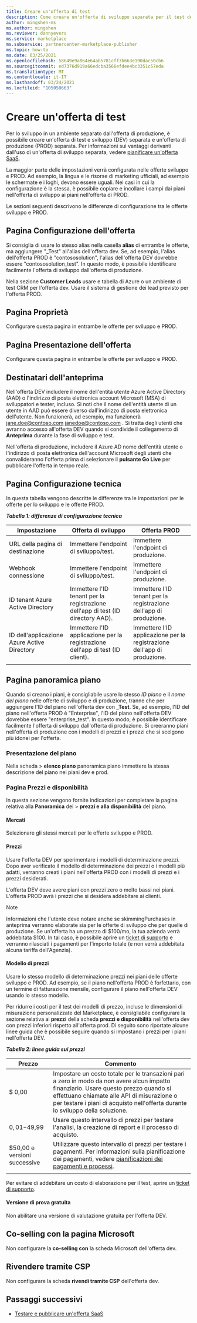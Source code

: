 ```yaml
---
title: Creare un'offerta di test
description: Come creare un'offerta di sviluppo separata per il test dell'offerta di produzione nel programma Commercial Marketplace nel centro per i partner Microsoft.
author: mingshen-ms
ms.author: mingshen
ms.reviewer: dannyevers
ms.service: marketplace
ms.subservice: partnercenter-marketplace-publisher
ms.topic: how-to
ms.date: 03/25/2021
ms.openlocfilehash: 58649e9a864e64ab5781cff3b663e190dac50cb6
ms.sourcegitcommit: ed7376d919a66edcba3566efdee4bc3351c57eda
ms.translationtype: MT
ms.contentlocale: it-IT
ms.lasthandoff: 03/24/2021
ms.locfileid: "105050663"
---
```

# <a name="create-a-test-offer"></a>Creare un'offerta di test

Per lo sviluppo in un ambiente separato dall'offerta di produzione, è possibile creare un'offerta di test e sviluppo (DEV) separata e un'offerta di produzione (PROD) separata. Per informazioni sui vantaggi derivanti dall'uso di un'offerta di sviluppo separata, vedere [pianificare un'offerta SaaS](plan-saas-offer.md#test-offer).

La maggior parte delle impostazioni verrà configurata nelle offerte sviluppo e PROD. Ad esempio, la lingua e le risorse di marketing ufficiali, ad esempio le schermate e i loghi, devono essere uguali. Nei casi in cui la configurazione è la stessa, è possibile copiare e incollare i campi dai piani nell'offerta di sviluppo ai piani nell'offerta di PROD.

Le sezioni seguenti descrivono le differenze di configurazione tra le offerte sviluppo e PROD.

## <a name="offer-setup-page"></a>Pagina Configurazione dell'offerta

Si consiglia di usare lo stesso alias nella casella **alias** di entrambe le offerte, ma aggiungere "_Test" all'alias dell'offerta dev. Se, ad esempio, l'alias dell'offerta PROD è "contososolution", l'alias dell'offerta DEV dovrebbe essere "contososolution_test". In questo modo, è possibile identificare facilmente l'offerta di sviluppo dall'offerta di produzione.

Nella sezione **Customer Leads** usare e tabella di Azure o un ambiente di test CRM per l'offerta dev. Usare il sistema di gestione dei lead previsto per l'offerta PROD.

## <a name="properties-page"></a>Pagina Proprietà

Configurare questa pagina in entrambe le offerte per sviluppo e PROD.

## <a name="offer-listing-page"></a>Pagina Presentazione dell'offerta

Configurare questa pagina in entrambe le offerte per sviluppo e PROD.

## <a name="preview-audience"></a>Destinatari dell'anteprima

Nell'offerta DEV includere il nome dell'entità utente Azure Active Directory (AAD) o l'indirizzo di posta elettronica account Microsoft (MSA) di sviluppatori e tester, incluso. Si noti che il nome dell'entità utente di un utente in AAD può essere diverso dall'indirizzo di posta elettronica dell'utente. Non funzionerà, ad esempio, ma funzionerà jane.doe@contoso.com janedoe@contoso.com . Si tratta degli utenti che avranno accesso all'offerta DEV quando si condivide il collegamento di **Anteprima** durante la fase di sviluppo e test.

Nell'offerta di produzione, includere il Azure AD nome dell'entità utente o l'indirizzo di posta elettronica dell'account Microsoft degli utenti che convalideranno l'offerta prima di selezionare il **pulsante Go Live** per pubblicare l'offerta in tempo reale.

## <a name="technical-configuration-page"></a>Pagina Configurazione tecnica

In questa tabella vengono descritte le differenze tra le impostazioni per le offerte per lo sviluppo e le offerte PROD.

***Tabella 1: differenze di configurazione tecnica***

| Impostazione | Offerta di sviluppo | Offerta PROD |
| ------------ | ------------- | ------------- |
| URL della pagina di destinazione | Immettere l'endpoint di sviluppo/test. | Immettere l'endpoint di produzione. |
| Webhook connessione | Immettere l'endpoint di sviluppo/test. | Immettere l'endpoint di produzione. |
| ID tenant Azure Active Directory | Immettere l'ID tenant per la registrazione dell'app di test (ID directory AAD). | Immettere l'ID tenant per la registrazione dell'app di produzione. |
| ID dell'applicazione Azure Active Directory | Immettere l'ID applicazione per la registrazione dell'app di test (ID client). | Immettere l'ID applicazione per la registrazione dell'app di produzione. |
||||

## <a name="plan-overview-page"></a>Pagina panoramica piano

Quando si creano i piani, è consigliabile usare lo stesso _ID piano_ e il _nome del piano_ nelle offerte di sviluppo e di produzione, tranne che per aggiungere l'ID del piano nell'offerta dev con **_Test**. Se, ad esempio, l'ID del piano nell'offerta PROD è "Enterprise", l'ID del piano nell'offerta DEV dovrebbe essere "enterprise_test". In questo modo, è possibile identificare facilmente l'offerta di sviluppo dall'offerta di produzione. Si creeranno piani nell'offerta di produzione con i modelli di prezzi e i prezzi che si scelgono più idonei per l'offerta.

### <a name="plan-listing"></a>Presentazione del piano

Nella scheda   >  **elenco piano** panoramica piano immettere la stessa descrizione del piano nei piani dev e prod.

### <a name="pricing-and-availability-page"></a>Pagina Prezzi e disponibilità

In questa sezione vengono fornite indicazioni per completare la pagina relativa alla **Panoramica** dei  >  **prezzi e alla disponibilità** del piano.

#### <a name="markets"></a>Mercati

Selezionare gli stessi mercati per le offerte sviluppo e PROD.

#### <a name="pricing"></a>Prezzi

Usare l'offerta DEV per sperimentare i modelli di determinazione prezzi. Dopo aver verificato il modello di determinazione dei prezzi o i modelli più adatti, verranno creati i piani nell'offerta PROD con i modelli di prezzi e i prezzi desiderati.

L'offerta DEV deve avere piani con prezzi zero o molto bassi nei piani. L'offerta PROD avrà i prezzi che si desidera addebitare ai clienti.

> [!NOTE]
> Informazioni che l'utente deve notare anche se skimmingPurchases in anteprima verranno elaborate sia per le offerte di sviluppo che per quelle di produzione. Se un'offerta ha un prezzo di $100/mo, la tua azienda verrà addebitata $100. In tal caso, è possibile aprire un [ticket di supporto](support.md) e verranno rilasciati i pagamenti per l'importo totale (e non verrà addebitata alcuna tariffa dell'Agenzia).

#### <a name="pricing-model"></a>Modello di prezzi

Usare lo stesso modello di determinazione prezzi nei piani delle offerte sviluppo e PROD. Ad esempio, se il piano nell'offerta PROD è forfettario, con un termine di fatturazione mensile, configurare il piano nell'offerta DEV usando lo stesso modello.

Per ridurre i costi per il test dei modelli di prezzo, incluse le dimensioni di misurazione personalizzate del Marketplace, è consigliabile configurare la sezione relativa ai **prezzi** della scheda **prezzi e disponibilità** nell'offerta dev con prezzi inferiori rispetto all'offerta prod. Di seguito sono riportate alcune linee guida che è possibile seguire quando si impostano i prezzi per i piani nell'offerta DEV.

***Tabella 2: linee guida sui prezzi***

| Prezzo | Commento |
| ------------ | ------------- |
| $ 0,00 | Impostare un costo totale per le transazioni pari a zero in modo da non avere alcun impatto finanziario. Usare questo prezzo quando si effettuano chiamate alle API di misurazione o per testare i piani di acquisto nell'offerta durante lo sviluppo della soluzione. |
| $0,01-$49,99 | Usare questo intervallo di prezzi per testare l'analisi, la creazione di report e il processo di acquisto. |
| $50,00 e versioni successive | Utilizzare questo intervallo di prezzi per testare i pagamenti. Per informazioni sulla pianificazione dei pagamenti, vedere [pianificazioni dei pagamenti e processi](/partner-center/payout-policy-details). |
|||

Per evitare di addebitare un costo di elaborazione per il test, aprire un [ticket di supporto](support.md).

#### <a name="free-trial"></a>Versione di prova gratuita

Non abilitare una versione di valutazione gratuita per l'offerta DEV.

## <a name="co-sell-with-microsoft-page"></a>Co-selling con la pagina Microsoft

Non configurare la **co-selling con** la scheda Microsoft dell'offerta dev.

## <a name="resell-through-csps"></a>Rivendere tramite CSP

Non configurare la scheda **rivendi tramite CSP** dell'offerta dev.

## <a name="next-steps"></a>Passaggi successivi

- [Testare e pubblicare un'offerta SaaS](test-publish-saas-offer.md)
